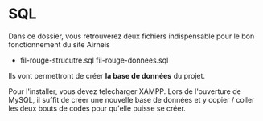 # SQL

Dans ce dossier, vous retrouverez deux fichiers indispensable pour le bon fonctionnement du site Airneis
- fil-rouge-strucutre.sql
 fil-rouge-donnees.sql 

Ils vont permettront de créer **la base de données** du projet.

Pour l'installer, vous devez telecharger XAMPP. Lors de l'ouverture de MySQL, il suffit de créer une nouvelle base de données et y copier / coller les deux bouts de codes pour qu'elle puisse se créer. 

